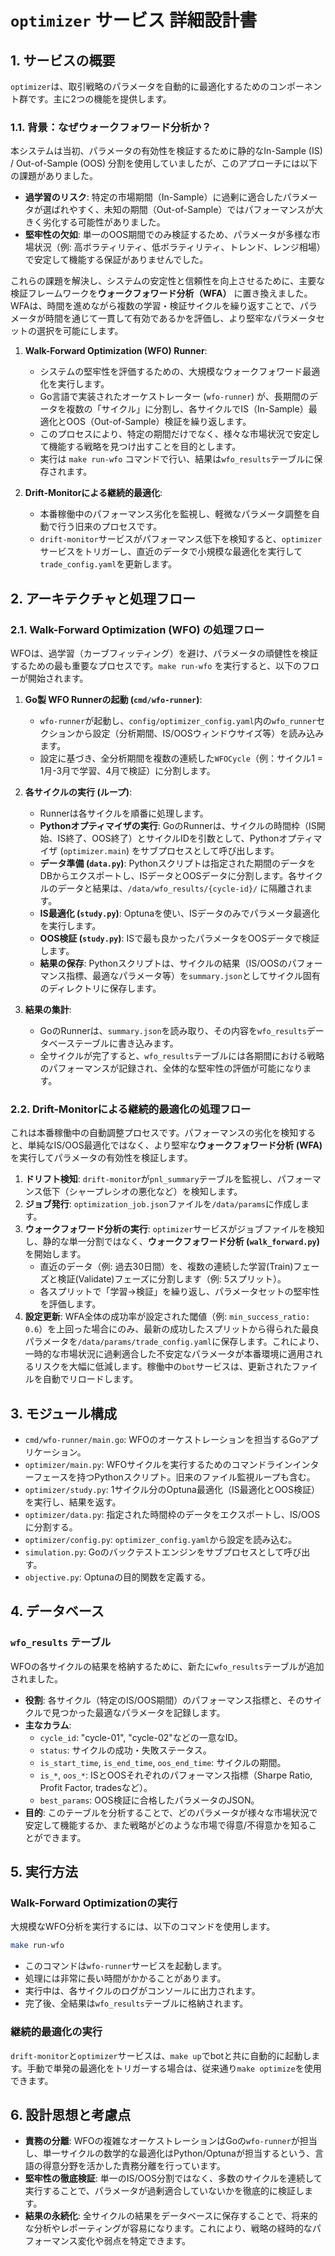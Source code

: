 # `optimizer` サービス 詳細設計書

## 1. サービスの概要

`optimizer`は、取引戦略のパラメータを自動的に最適化するためのコンポーネント群です。主に2つの機能を提供します。

### 1.1. 背景：なぜウォークフォワード分析か？

本システムは当初、パラメータの有効性を検証するために静的なIn-Sample (IS) / Out-of-Sample (OOS) 分割を使用していましたが、このアプローチには以下の課題がありました。

-   **過学習のリスク**: 特定の市場期間（In-Sample）に過剰に適合したパラメータが選ばれやすく、未知の期間（Out-of-Sample）ではパフォーマンスが大きく劣化する可能性がありました。
-   **堅牢性の欠如**: 単一のOOS期間でのみ検証するため、パラメータが多様な市場状況（例: 高ボラティリティ、低ボラティリティ、トレンド、レンジ相場）で安定して機能する保証がありませんでした。

これらの課題を解決し、システムの安定性と信頼性を向上させるために、主要な検証フレームワークを**ウォークフォワード分析（WFA）** に置き換えました。WFAは、時間を進めながら複数の学習・検証サイクルを繰り返すことで、パラメータが時間を通じて一貫して有効であるかを評価し、より堅牢なパラメータセットの選択を可能にします。

1.  **Walk-Forward Optimization (WFO) Runner**:
    -   システムの堅牢性を評価するための、大規模なウォークフォワード最適化を実行します。
    -   Go言語で実装されたオーケストレーター (`wfo-runner`) が、長期間のデータを複数の「サイクル」に分割し、各サイクルでIS（In-Sample）最適化とOOS（Out-of-Sample）検証を繰り返します。
    -   このプロセスにより、特定の期間だけでなく、様々な市場状況で安定して機能する戦略を見つけ出すことを目的とします。
    -   実行は `make run-wfo` コマンドで行い、結果は`wfo_results`テーブルに保存されます。

2.  **Drift-Monitorによる継続的最適化**:
    -   本番稼働中のパフォーマンス劣化を監視し、軽微なパラメータ調整を自動で行う旧来のプロセスです。
    -   `drift-monitor`サービスがパフォーマンス低下を検知すると、`optimizer`サービスをトリガーし、直近のデータで小規模な最適化を実行して`trade_config.yaml`を更新します。

## 2. アーキテクチャと処理フロー

### 2.1. Walk-Forward Optimization (WFO) の処理フロー

WFOは、過学習（カーブフィッティング）を避け、パラメータの頑健性を検証するための最も重要なプロセスです。`make run-wfo` を実行すると、以下のフローが開始されます。

1.  **Go製 WFO Runnerの起動 (`cmd/wfo-runner`)**:
    -   `wfo-runner`が起動し、`config/optimizer_config.yaml`内の`wfo_runner`セクションから設定（分析期間、IS/OOSウィンドウサイズ等）を読み込みます。
    -   設定に基づき、全分析期間を複数の連続した`WFOCycle`（例：サイクル1 = 1月-3月で学習、4月で検証）に分割します。

2.  **各サイクルの実行 (ループ)**:
    -   Runnerは各サイクルを順番に処理します。
    -   **Pythonオプティマイザの実行**: GoのRunnerは、サイクルの時間枠（IS開始、IS終了、OOS終了）とサイクルIDを引数として、Pythonオプティマイザ (`optimizer.main`) をサブプロセスとして呼び出します。
    -   **データ準備 (`data.py`)**: Pythonスクリプトは指定された期間のデータをDBからエクスポートし、ISデータとOOSデータに分割します。各サイクルのデータと結果は、`/data/wfo_results/{cycle-id}/` に隔離されます。
    -   **IS最適化 (`study.py`)**: Optunaを使い、ISデータのみでパラメータ最適化を実行します。
    -   **OOS検証 (`study.py`)**: ISで最も良かったパラメータをOOSデータで検証します。
    -   **結果の保存**: Pythonスクリプトは、サイクルの結果（IS/OOSのパフォーマンス指標、最適なパラメータ等）を`summary.json`としてサイクル固有のディレクトリに保存します。

3.  **結果の集計**:
    -   GoのRunnerは、`summary.json`を読み取り、その内容を`wfo_results`データベーステーブルに書き込みます。
    -   全サイクルが完了すると、`wfo_results`テーブルには各期間における戦略のパフォーマンスが記録され、全体的な堅牢性の評価が可能になります。

### 2.2. Drift-Monitorによる継続的最適化の処理フロー

これは本番稼働中の自動調整プロセスです。パフォーマンスの劣化を検知すると、単純なIS/OOS最適化ではなく、より堅牢な**ウォークフォワード分析 (WFA)** を実行してパラメータの有効性を検証します。

1.  **ドリフト検知**: `drift-monitor`が`pnl_summary`テーブルを監視し、パフォーマンス低下（シャープレシオの悪化など）を検知します。
2.  **ジョブ発行**: `optimization_job.json`ファイルを`/data/params`に作成します。
3.  **ウォークフォワード分析の実行**: `optimizer`サービスがジョブファイルを検知し、静的な単一分割ではなく、**ウォークフォワード分析 (`walk_forward.py`)** を開始します。
    -   直近のデータ（例: 過去30日間）を、複数の連続した学習(Train)フェーズと検証(Validate)フェーズに分割します（例: 5スプリット）。
    -   各スプリットで「学習→検証」を繰り返し、パラメータセットの堅牢性を評価します。
4.  **設定更新**: WFA全体の成功率が設定された閾値（例: `min_success_ratio: 0.6`）を上回った場合にのみ、最新の成功したスプリットから得られた最良パラメータを`/data/params/trade_config.yaml`に保存します。これにより、一時的な市場状況に過剰適合した不安定なパラメータが本番環境に適用されるリスクを大幅に低減します。稼働中の`bot`サービスは、更新されたファイルを自動でリロードします。

## 3. モジュール構成

-   `cmd/wfo-runner/main.go`: WFOのオーケストレーションを担当するGoアプリケーション。
-   `optimizer/main.py`: WFOサイクルを実行するためのコマンドラインインターフェースを持つPythonスクリプト。旧来のファイル監視ループも含む。
-   `optimizer/study.py`: 1サイクル分のOptuna最適化（IS最適化とOOS検証）を実行し、結果を返す。
-   `optimizer/data.py`: 指定された時間枠のデータをエクスポートし、IS/OOSに分割する。
-   `optimizer/config.py`: `optimizer_config.yaml`から設定を読み込む。
-   `simulation.py`: Goのバックテストエンジンをサブプロセスとして呼び出す。
-   `objective.py`: Optunaの目的関数を定義する。

## 4. データベース

### `wfo_results` テーブル

WFOの各サイクルの結果を格納するために、新たに`wfo_results`テーブルが追加されました。

-   **役割**: 各サイクル（特定のIS/OOS期間）のパフォーマンス指標と、そのサイクルで見つかった最適なパラメータを記録します。
-   **主なカラム**:
    -   `cycle_id`: "cycle-01", "cycle-02"などの一意なID。
    -   `status`: サイクルの成功・失敗ステータス。
    -   `is_start_time`, `is_end_time`, `oos_end_time`: サイクルの期間。
    -   `is_*`, `oos_*`: ISとOOSそれぞれのパフォーマンス指標（Sharpe Ratio, Profit Factor, tradesなど）。
    -   `best_params`: OOS検証に合格したパラメータのJSON。
-   **目的**: このテーブルを分析することで、どのパラメータが様々な市場状況で安定して機能するか、また戦略がどのような市場で得意/不得意かを知ることができます。

## 5. 実行方法

### Walk-Forward Optimizationの実行

大規模なWFO分析を実行するには、以下のコマンドを使用します。

```bash
make run-wfo
```

-   このコマンドは`wfo-runner`サービスを起動します。
-   処理には非常に長い時間がかかることがあります。
-   実行中は、各サイクルのログがコンソールに出力されます。
-   完了後、全結果は`wfo_results`テーブルに格納されます。

### 継続的最適化の実行

`drift-monitor`と`optimizer`サービスは、`make up`でbotと共に自動的に起動します。手動で単発の最適化をトリガーする場合は、従来通り`make optimize`を使用できます。

## 6. 設計思想と考慮点

-   **責務の分離**: WFOの複雑なオーケストレーションはGoの`wfo-runner`が担当し、単一サイクルの数学的な最適化はPython/Optunaが担当するという、言語の得意分野を活かした責務分離を行っています。
-   **堅牢性の徹底検証**: 単一のIS/OOS分割ではなく、多数のサイクルを連続して実行することで、パラメータが過剰適合していないかを徹底的に検証します。
-   **結果の永続化**: 全サイクルの結果をデータベースに保存することで、将来的な分析やレポーティングが容易になります。これにより、戦略の経時的なパフォーマンス変化や弱点を特定できます。
